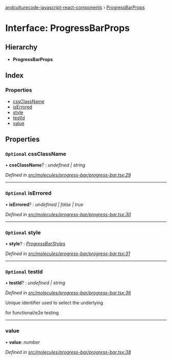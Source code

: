 [andculturecode-javascript-react-components](../README.md) › [ProgressBarProps](progressbarprops.md)

# Interface: ProgressBarProps

## Hierarchy

* **ProgressBarProps**

## Index

### Properties

* [cssClassName](progressbarprops.md#optional-cssclassname)
* [isErrored](progressbarprops.md#optional-iserrored)
* [style](progressbarprops.md#optional-style)
* [testId](progressbarprops.md#optional-testid)
* [value](progressbarprops.md#value)

## Properties

### `Optional` cssClassName

• **cssClassName**? : *undefined | string*

*Defined in [src/molecules/progress-bar/progress-bar.tsx:29](https://github.com/AndcultureCode/AndcultureCode.JavaScript.React.Components/blob/c9cfa12/src/molecules/progress-bar/progress-bar.tsx#L29)*

___

### `Optional` isErrored

• **isErrored**? : *undefined | false | true*

*Defined in [src/molecules/progress-bar/progress-bar.tsx:30](https://github.com/AndcultureCode/AndcultureCode.JavaScript.React.Components/blob/c9cfa12/src/molecules/progress-bar/progress-bar.tsx#L30)*

___

### `Optional` style

• **style**? : *[ProgressBarStyles](../enums/progressbarstyles.md)*

*Defined in [src/molecules/progress-bar/progress-bar.tsx:31](https://github.com/AndcultureCode/AndcultureCode.JavaScript.React.Components/blob/c9cfa12/src/molecules/progress-bar/progress-bar.tsx#L31)*

___

### `Optional` testId

• **testId**? : *undefined | string*

*Defined in [src/molecules/progress-bar/progress-bar.tsx:36](https://github.com/AndcultureCode/AndcultureCode.JavaScript.React.Components/blob/c9cfa12/src/molecules/progress-bar/progress-bar.tsx#L36)*

Unique identifier used to select the underlying <div> for functional/e2e testing

___

###  value

• **value**: *number*

*Defined in [src/molecules/progress-bar/progress-bar.tsx:38](https://github.com/AndcultureCode/AndcultureCode.JavaScript.React.Components/blob/c9cfa12/src/molecules/progress-bar/progress-bar.tsx#L38)*
